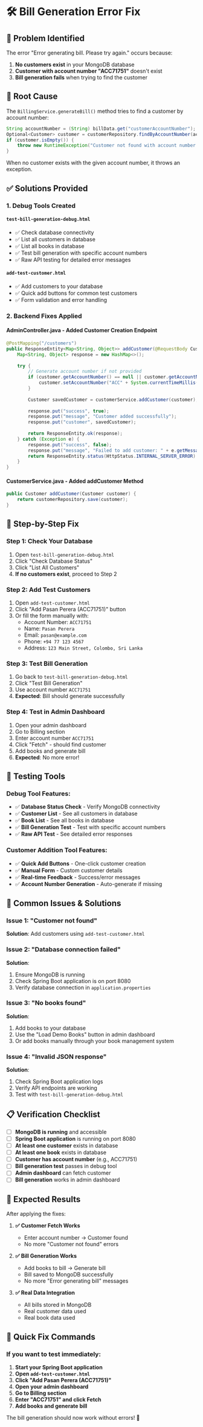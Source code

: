 # 🛠️ Bill Generation Error Fix

## 🚨 **Problem Identified**

The error "Error generating bill. Please try again." occurs because:

1. **No customers exist** in your MongoDB database
2. **Customer with account number "ACC71751"** doesn't exist
3. **Bill generation fails** when trying to find the customer

## 🔧 **Root Cause**

The `BillingService.generateBill()` method tries to find a customer by account number:

```java
String accountNumber = (String) billData.get("customerAccountNumber");
Optional<Customer> customer = customerRepository.findByAccountNumber(accountNumber);
if (customer.isEmpty()) {
    throw new RuntimeException("Customer not found with account number: " + accountNumber);
}
```

When no customer exists with the given account number, it throws an exception.

## ✅ **Solutions Provided**

### **1. Debug Tools Created**

#### **`test-bill-generation-debug.html`**
- ✅ Check database connectivity
- ✅ List all customers in database
- ✅ List all books in database
- ✅ Test bill generation with specific account numbers
- ✅ Raw API testing for detailed error messages

#### **`add-test-customer.html`**
- ✅ Add customers to your database
- ✅ Quick add buttons for common test customers
- ✅ Form validation and error handling

### **2. Backend Fixes Applied**

#### **AdminController.java - Added Customer Creation Endpoint**
```java
@PostMapping("/customers")
public ResponseEntity<Map<String, Object>> addCustomer(@RequestBody Customer customer) {
    Map<String, Object> response = new HashMap<>();
    
    try {
        // Generate account number if not provided
        if (customer.getAccountNumber() == null || customer.getAccountNumber().isEmpty()) {
            customer.setAccountNumber("ACC" + System.currentTimeMillis() % 100000);
        }
        
        Customer savedCustomer = customerService.addCustomer(customer);
        
        response.put("success", true);
        response.put("message", "Customer added successfully");
        response.put("customer", savedCustomer);
        
        return ResponseEntity.ok(response);
    } catch (Exception e) {
        response.put("success", false);
        response.put("message", "Failed to add customer: " + e.getMessage());
        return ResponseEntity.status(HttpStatus.INTERNAL_SERVER_ERROR).body(response);
    }
}
```

#### **CustomerService.java - Added addCustomer Method**
```java
public Customer addCustomer(Customer customer) {
    return customerRepository.save(customer);
}
```

## 🎯 **Step-by-Step Fix**

### **Step 1: Check Your Database**
1. Open `test-bill-generation-debug.html`
2. Click "Check Database Status"
3. Click "List All Customers"
4. **If no customers exist**, proceed to Step 2

### **Step 2: Add Test Customers**
1. Open `add-test-customer.html`
2. Click "Add Pasan Perera (ACC71751)" button
3. Or fill the form manually with:
   - Account Number: `ACC71751`
   - Name: `Pasan Perera`
   - Email: `pasan@example.com`
   - Phone: `+94 77 123 4567`
   - Address: `123 Main Street, Colombo, Sri Lanka`

### **Step 3: Test Bill Generation**
1. Go back to `test-bill-generation-debug.html`
2. Click "Test Bill Generation"
3. Use account number `ACC71751`
4. **Expected**: Bill should generate successfully

### **Step 4: Test in Admin Dashboard**
1. Open your admin dashboard
2. Go to Billing section
3. Enter account number `ACC71751`
4. Click "Fetch" - should find customer
5. Add books and generate bill
6. **Expected**: No more error!

## 🧪 **Testing Tools**

### **Debug Tool Features:**
- ✅ **Database Status Check** - Verify MongoDB connectivity
- ✅ **Customer List** - See all customers in database
- ✅ **Book List** - See all books in database
- ✅ **Bill Generation Test** - Test with specific account numbers
- ✅ **Raw API Test** - See detailed error responses

### **Customer Addition Tool Features:**
- ✅ **Quick Add Buttons** - One-click customer creation
- ✅ **Manual Form** - Custom customer details
- ✅ **Real-time Feedback** - Success/error messages
- ✅ **Account Number Generation** - Auto-generate if missing

## 🚨 **Common Issues & Solutions**

### **Issue 1: "Customer not found"**
**Solution**: Add customers using `add-test-customer.html`

### **Issue 2: "Database connection failed"**
**Solution**: 
1. Ensure MongoDB is running
2. Check Spring Boot application is on port 8080
3. Verify database connection in `application.properties`

### **Issue 3: "No books found"**
**Solution**: 
1. Add books to your database
2. Use the "Load Demo Books" button in admin dashboard
3. Or add books manually through your book management system

### **Issue 4: "Invalid JSON response"**
**Solution**: 
1. Check Spring Boot application logs
2. Verify API endpoints are working
3. Test with `test-bill-generation-debug.html`

## 📋 **Verification Checklist**

- [ ] **MongoDB is running** and accessible
- [ ] **Spring Boot application** is running on port 8080
- [ ] **At least one customer** exists in database
- [ ] **At least one book** exists in database
- [ ] **Customer has account number** (e.g., ACC71751)
- [ ] **Bill generation test** passes in debug tool
- [ ] **Admin dashboard** can fetch customer
- [ ] **Bill generation** works in admin dashboard

## 🎉 **Expected Results**

After applying the fixes:

1. **✅ Customer Fetch Works**
   - Enter account number → Customer found
   - No more "Customer not found" errors

2. **✅ Bill Generation Works**
   - Add books to bill → Generate bill
   - Bill saved to MongoDB successfully
   - No more "Error generating bill" messages

3. **✅ Real Data Integration**
   - All bills stored in MongoDB
   - Real customer data used
   - Real book data used

## 🚀 **Quick Fix Commands**

### **If you want to test immediately:**

1. **Start your Spring Boot application**
2. **Open `add-test-customer.html`**
3. **Click "Add Pasan Perera (ACC71751)"**
4. **Open your admin dashboard**
5. **Go to Billing section**
6. **Enter "ACC71751" and click Fetch**
7. **Add books and generate bill**

The bill generation should now work without errors! 🎯
